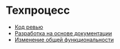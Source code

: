 Техпроцесс
==========

* [Код ревью](code-review/README.md)
* [Разработка на основе документации](document-driven-development/README.md)
* [Изменение общей функциональности](common-functionality/README.md)
